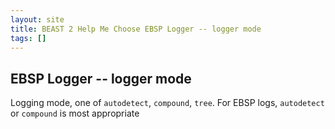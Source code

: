 ```yaml
---
layout: site
title: BEAST 2 Help Me Choose EBSP Logger -- logger mode
tags: []
---
```


## EBSP Logger -- logger mode

Logging mode, one of `autodetect`, `compound`, `tree`.
For EBSP logs, `autodetect` or `compound` is most appropriate
